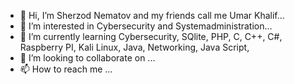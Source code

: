 - 👋 Hi, I’m Sherzod Nematov and my friends call me Umar Khalif...
- 👀 I’m interested in Cybersecurity and Systemadministration...
- 🌱 I’m currently learning Cybersecurity, SQlite, PHP, C, C++, C#, Raspberry PI, Kali Linux, Java, Networking, Java Script, 
- 💞️ I’m looking to collaborate on ...
- 📫 How to reach me ...

<!---
nematovserzod1/nematovserzod1 is a ✨ special ✨ repository because its `Sherzod.md` (this file) appears on your GitHub profile.
You can click the Preview link to take a look at your changes.
--->
